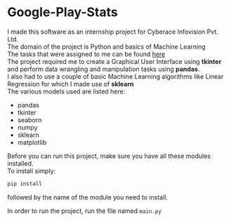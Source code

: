  # Google-Play-Stats
 
I made this software as an internship project for Cyberace Infovision Pvt. Ltd.   
The domain of the project is Python and basics of Machine Learning  
The tasks that were assigned to me can be found [here](https://github.com/farhankapadia/Google-Play_Stats/blob/master/problem-statement/ProjectFlow.txt)    
The project required me to create a Graphical User Interface using **tkinter** and perform data wrangling and manipulation tasks using **pandas**.  
I also had to use a couple of basic Machine Learning algorithms like Linear Regression for which I made use of **sklearn**  
The various models used are listed here:  
* pandas
* tkinter
* seaborn
* numpy
* sklearn
* matplotlib  

Before you can run this project, make sure you have all these modules installed.  
To install simply:  
```python
pip install
```   
followed by the name of the module you need to install.  

In order to run the project, run the file named `main.py`  

